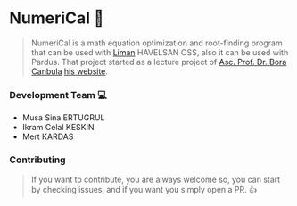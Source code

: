 # NumeriCal :abacus:

> NumeriCal is a math equation optimization and root-finding program that can be used with [Liman](https://github.com/limanmys/core) HAVELSAN OSS, also it can be used with Pardus. That project started as a lecture project of [Asc. Prof. Dr. Bora Canbula](https://github.com/canbula) [his website](https://canbula.com/).

### Development Team :computer:
* Musa Sina ERTUGRUL
* Ikram Celal KESKIN
* Mert KARDAS

### Contributing

> If you want to contribute, you are always welcome so, you can start by checking issues, and if you want you simply open a PR. :thumbsup:

